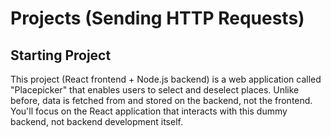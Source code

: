 # Projects (Sending HTTP Requests)

## Starting Project

This project (React frontend + Node.js backend) is a web application called "Placepicker" that enables users to select and deselect places. Unlike before, data is fetched from and stored on the backend, not the frontend. You'll focus on the React application that interacts with this dummy backend, not backend development itself.